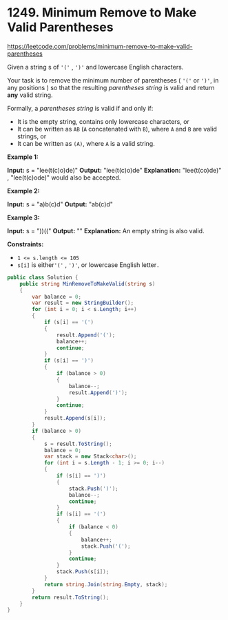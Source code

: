 # 1249. Minimum Remove to Make Valid Parentheses
https://leetcode.com/problems/minimum-remove-to-make-valid-parentheses

Given a string s of `'('` , `')'` and lowercase English characters.

Your task is to remove the minimum number of parentheses ( `'('` or `')'`, in any positions ) so that the resulting _parentheses string_ is valid and return **any** valid string.

Formally, a _parentheses string_ is valid if and only if:

*   It is the empty string, contains only lowercase characters, or
*   It can be written as `AB` (`A` concatenated with `B`), where `A` and `B` are valid strings, or
*   It can be written as `(A)`, where `A` is a valid string.

**Example 1:**

**Input:** s = "lee(t(c)o)de)"
**Output:** "lee(t(c)o)de"
**Explanation:** "lee(t(co)de)" , "lee(t(c)ode)" would also be accepted.

**Example 2:**

**Input:** s = "a)b(c)d"
**Output:** "ab(c)d"

**Example 3:**

**Input:** s = "))(("
**Output:** ""
**Explanation:** An empty string is also valid.

**Constraints:**

*   `1 <= s.length <= 105`
*   `s[i]` is either`'('` , `')'`, or lowercase English letter`.`

```csharp
public class Solution {
    public string MinRemoveToMakeValid(string s)
    {
        var balance = 0;
        var result = new StringBuilder();
        for (int i = 0; i < s.Length; i++)
        {
            if (s[i] == '(')
            {
                result.Append('(');
                balance++;
                continue;
            }
            if (s[i] == ')')
            {
                if (balance > 0)
                {
                    balance--;
                    result.Append(')');
                }
                continue;
            }
            result.Append(s[i]);
        }
        if (balance > 0)
        {
            s = result.ToString();
            balance = 0;
            var stack = new Stack<char>();
            for (int i = s.Length - 1; i >= 0; i--)
            {
                if (s[i] == ')')
                {
                    stack.Push(')');
                    balance--;
                    continue;
                }
                if (s[i] == '(')
                {
                    if (balance < 0)
                    {
                        balance++;
                        stack.Push('(');
                    }
                    continue;
                }
                stack.Push(s[i]);
            }
            return string.Join(string.Empty, stack);
        }
        return result.ToString();
    }
}
```